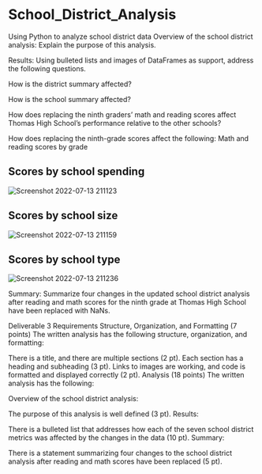 # School_District_Analysis
Using Python to analyze school district data
Overview of the school district analysis: Explain the purpose of this analysis.

Results: Using bulleted lists and images of DataFrames as support, address the following questions.

How is the district summary affected?


How is the school summary affected?


How does replacing the ninth graders’ math and reading scores affect Thomas High School’s performance relative to the other schools?


How does replacing the ninth-grade scores affect the following:
Math and reading scores by grade


## Scores by school spending

![Screenshot 2022-07-13 211123](https://user-images.githubusercontent.com/107223650/178903748-b12e2d40-61b0-4c9e-95b5-9b802e412b17.png)

## Scores by school size

![Screenshot 2022-07-13 211159](https://user-images.githubusercontent.com/107223650/178903817-24c692f4-402a-4ef6-adae-274268543b28.png)


## Scores by school type

![Screenshot 2022-07-13 211236](https://user-images.githubusercontent.com/107223650/178903838-4357b844-3927-4a87-ab11-0410b6403197.png)


Summary: Summarize four changes in the updated school district analysis after reading and math scores for the ninth grade at Thomas High School have been replaced with NaNs.


Deliverable 3 Requirements
Structure, Organization, and Formatting (7 points)
The written analysis has the following structure, organization, and formatting:

There is a title, and there are multiple sections (2 pt).
Each section has a heading and subheading (3 pt).
Links to images are working, and code is formatted and displayed correctly (2 pt).
Analysis (18 points)
The written analysis has the following:

Overview of the school district analysis:

The purpose of this analysis is well defined (3 pt).
Results:

There is a bulleted list that addresses how each of the seven school district metrics was affected by the changes in the data (10 pt).
Summary:

There is a statement summarizing four changes to the school district analysis after reading and math scores have been replaced (5 pt).
